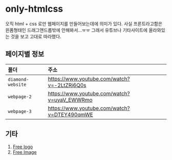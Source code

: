 # only-htmlcss
오직 html + css 로만 웹페이지를 만들어보는데에 의미가 있다. 사실 프론트라고함은 윈폼형태인 드래그앤드롭밖에 안해봐서...ㅠㅠ 그래서 유튜브나 기타사이트에 올라와있는 것을 보고 고대로 따라했다.


## 페이지별 정보

| 폴더 | 주소 |
|:---|:---|
| `diamond-website` | https://www.youtube.com/watch?v=-2LtZRi6Q0s |
| `webpage-2` | https://www.youtube.com/watch?v=uyaV_EWWRmo |
| `webpage-3` | https://www.youtube.com/watch?v=DTEY490qmWE |

## 기타

1. [Free logo](https://www.freelogodesign.org/)
2. [Free Image](https://pixabay.com/ko/)
